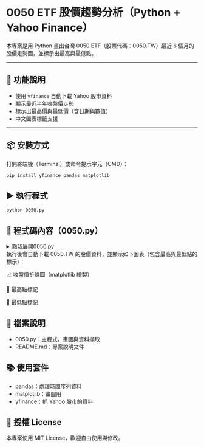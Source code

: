 # 0050 ETF 股價趨勢分析（Python + Yahoo Finance）

本專案是用 Python 畫出台灣 0050 ETF（股票代碼：0050.TW）最近 6 個月的股價走勢圖，並標示出最高與最低點。

---

## 🚀 功能說明

- 使用 `yfinance` 自動下載 Yahoo 股市資料
- 顯示最近半年收盤價走勢
- 標示出最高價與最低價（含日期與數值）
- 中文圖表標籤支援

---

## 📦 安裝方式

打開終端機（Terminal）或命令提示字元（CMD）：

```bash
pip install yfinance pandas matplotlib
```
## ▶️ 執行程式
```bash
python 0050.py
```
## 📜 程式碼內容（0050.py）
<details>
    <summary>點我展開0050.py</summary>
        ```python
        import pandas as pd
        import matplotlib.pyplot as plt
        from matplotlib import rcParams
        import yfinance as yf

        # 下載 0050 的歷史資料（近 6 個月）
        ticker = yf.Ticker("0050.TW")
        history_data = ticker.history(period="6mo")

        # 如果找不到資料就停止
        if history_data.empty:
            raise Exception("找不到 0050.TW 的歷史資料，請確認網路或股票代碼是否正確。")

        # 計算最高與最低點
        max_price = history_data['Close'].max()
        min_price = history_data['Close'].min()
        max_date = history_data['Close'].idxmax()
        min_date = history_data['Close'].idxmin()

        # 設定 matplotlib 支援中文字型
        rcParams['font.sans-serif'] = ['Microsoft YaHei']  # 或 'SimHei'
        rcParams['axes.unicode_minus'] = False  # 解決負號亂碼

        # 繪製圖表
        history_data['Close'].plot(title="0050.TW 股價走勢（近6個月）", label="收盤價", figsize=(10, 6))

        # 標註最高點與最低點
        plt.scatter(max_date, max_price, color="red", label=f"最高點：{max_price:.2f}", zorder=5)
        plt.scatter(min_date, min_price, color="blue", label=f"最低點：{min_price:.2f}", zorder=5)

        # 顯示圖表
        plt.legend()
        plt.xlabel('日期')
        plt.ylabel('價格（TWD）')
        plt.grid(True)
        plt.tight_layout()
        plt.show()
        ```
</details>
執行後會自動下載 0050.TW 的股價資料，並顯示如下圖表（包含最高與最低點的標示）：

📈 收盤價折線圖（matplotlib 繪製）

🔴 最高點標記

🔵 最低點標記

## 🧾 檔案說明
- 0050.py：主程式，畫圖與資料擷取
- README.md：專案說明文件

## 📚 使用套件
- pandas：處理時間序列資料
- matplotlib：畫圖用
- yfinance：抓 Yahoo 股市的資料

## 🪪 授權 License
本專案使用 MIT License，歡迎自由使用與修改。
